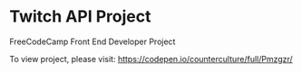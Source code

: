 # Twitch API Project

FreeCodeCamp Front End Developer Project

To view project, please visit:
https://codepen.io/counterculture/full/Pmzgzr/

